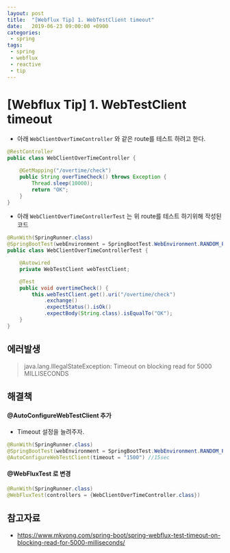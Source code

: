 ```yaml
---
layout: post
title:  "[Webflux Tip] 1. WebTestClient timeout"
date:   2019-06-23 09:00:00 +0900
categories:
 - spring
tags: 
 - spring
 - webflux
 - reactive
 - tip
---
```


# [Webflux Tip] 1. WebTestClient timeout
- 아래 `WebClientOverTimeController` 와 같은 route를 테스트 하려고 한다.

```java
@RestController
public class WebClientOverTimeController {

	@GetMapping("/overtime/check")
	public String overTimeCheck() throws Exception {
		Thread.sleep(10000);
		return "OK";
	}
}
```

- 아래 `WebClientOverTimeControllerTest` 는 위 route를 테스트 하기위해 작성된 코드

```java
@RunWith(SpringRunner.class)
@SpringBootTest(webEnvironment = SpringBootTest.WebEnvironment.RANDOM_PORT)
public class WebClientOverTimeControllerTest {

	@Autowired
	private WebTestClient webTestClient;

	@Test
	public void overtimeCheck() {
		this.webTestClient.get().uri("/overtime/check")
			.exchange()
			.expectStatus().isOk()
			.expectBody(String.class).isEqualTo("OK");
	}
}
```

## 에러발생
> java.lang.IllegalStateException: Timeout on blocking read for 5000 MILLISECONDS

## 해결책
#### @AutoConfigureWebTestClient 추가
- Timeout 설정을 늘려주자.

```java
@RunWith(SpringRunner.class)
@SpringBootTest(webEnvironment = SpringBootTest.WebEnvironment.RANDOM_PORT)
@AutoConfigureWebTestClient(timeout = "1500") //15sec
```

#### @WebFluxTest 로 변경

```java
@RunWith(SpringRunner.class)
@WebFluxTest(controllers = {WebClientOverTimeController.class})
```

## 참고자료
- https://www.mkyong.com/spring-boot/spring-webflux-test-timeout-on-blocking-read-for-5000-milliseconds/
